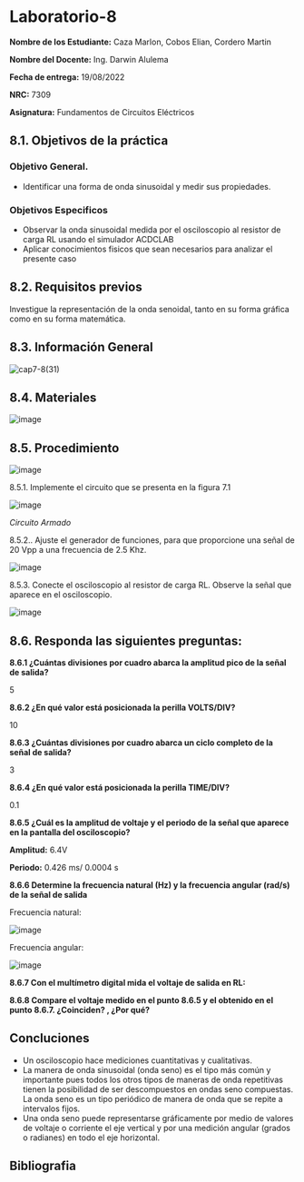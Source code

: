 # Laboratorio-8
**Nombre de los Estudiante:** Caza Marlon, Cobos Elian, Cordero Martin

**Nombre del Docente:** Ing. Darwin Alulema

**Fecha de entrega:** 19/08/2022

**NRC:** 7309

**Asignatura:** Fundamentos de Circuitos Eléctricos

## **8.1. Objetivos de la práctica**

### **Objetivo General.**

* Identificar una forma de onda sinusoidal y medir sus propiedades. 

### **Objetivos Especificos** 

* Observar la onda sinusoidal medida por el osciloscopio al resistor de carga RL usando el simulador ACDCLAB 
* Aplicar conocimientos fisicos que sean necesarios para analizar el presente caso

## **8.2. Requisitos previos**

Investigue la representación de la onda senoidal, tanto en su forma gráfica como en su forma matemática.

## **8.3. Información General**

![cap7-8(31)](https://user-images.githubusercontent.com/105812540/185520871-95ce606e-12f6-4fd9-9e6f-0f5bff0e8156.jpg)


## **8.4. Materiales**

![image](https://user-images.githubusercontent.com/105742149/185437812-b70b8c59-98b9-4846-9131-c18d95ff6c1e.png)


## **8.5. Procedimiento**

![image](https://user-images.githubusercontent.com/105742149/185438109-00162d80-598c-4c41-aae5-bd4d17199150.png)

8.5.1. Implemente el circuito que se presenta en la figura 7.1

![image](https://user-images.githubusercontent.com/105742149/185440344-d4efd81c-1221-4f49-88a9-010004b40858.png)

*Circuito Armado*

8.5.2.. Ajuste el generador de funciones, para que proporcione una señal de 20 Vpp a
una frecuencia de 2.5 Khz.

![image](https://user-images.githubusercontent.com/105742149/185445844-7a79df03-a9ba-48e5-a59d-449865379298.png)


8.5.3. Conecte el osciloscopio al resistor de carga RL. Observe la señal que aparece en
el osciloscopio.

![image](https://user-images.githubusercontent.com/105742149/185446204-e7b541db-8b62-4b80-9627-83ce01ee2ac7.png)


## **8.6. Responda las siguientes preguntas:**

**8.6.1 ¿Cuántas divisiones por cuadro abarca la amplitud pico de la señal de salida?**

5

**8.6.2 ¿En qué valor está posicionada la perilla VOLTS/DIV?**

10

**8.6.3 ¿Cuántas divisiones por cuadro abarca un ciclo completo de la señal de salida?**

3

**8.6.4 ¿En qué valor está posicionada la perilla TIME/DIV?**

0.1

**8.6.5 ¿Cuál es la amplitud de voltaje y el periodo de la señal que aparece en la pantalla del osciloscopio?**

**Amplitud:** 6.4V

**Periodo:** 0.426 ms/ 0.0004 s

**8.6.6 Determine la frecuencia natural (Hz) y la frecuencia angular (rad/s) de la señal de salida**

Frecuencia natural:

![image](https://user-images.githubusercontent.com/105742149/185449094-44b83f5e-fa42-4e61-80ea-fbc1843611f6.png)

Frecuencia angular:

![image](https://user-images.githubusercontent.com/105742149/185449626-87881ba9-fd66-453c-80a3-2c6249bc5141.png)


**8.6.7 Con el multímetro digital mida el voltaje de salida en RL:**

**8.6.8 Compare el voltaje medido en el punto 8.6.5 y el obtenido en el punto 8.6.7. ¿Coinciden? , ¿Por qué?**

## **Concluciones**

* Un osciloscopio hace mediciones cuantitativas y cualitativas. 
* La manera de onda sinusoidal (onda seno) es el tipo más común y importante pues todos los otros tipos de maneras de onda repetitivas tienen la posibilidad de ser descompuestos en ondas seno compuestas. La onda seno es un tipo periódico de manera de onda que se repite a intervalos fijos. 
* Una onda seno puede representarse gráficamente por medio de valores de voltaje o corriente el eje vertical y por una medición angular (grados o radianes) en todo el eje horizontal. 

## **Bibliografia**




